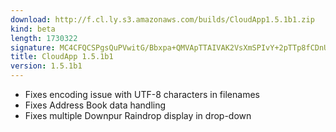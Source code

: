 ```yaml
---
download: http://f.cl.ly.s3.amazonaws.com/builds/CloudApp1.5.1b1.zip
kind: beta
length: 1730322
signature: MC4CFQCSPgsQuPVwitG/Bbxpa+QMVApTTAIVAK2VsXmSPIvY+2pTTp8fCDnU9SQd
title: CloudApp 1.5.1b1
version: 1.5.1b1
---
```


* Fixes encoding issue with UTF-8 characters in filenames
* Fixes Address Book data handling
* Fixes multiple Downpur Raindrop display in drop-down
